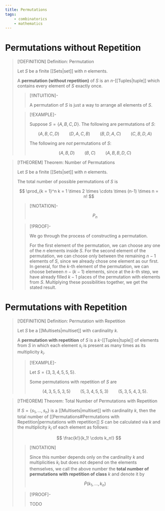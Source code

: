 ```yaml
---
title: Permutations
tags:
    - combinatorics
    - mathematics
---
```


# Permutations without Repetition

>[!DEFINITION] Definition: Permutation
>
>Let $S$ be a finite [[Sets|set]] with $n$ elements.
>
>A **permutation (without repetition)** of $S$ is an $n$-[[Tuples|tuple]] which contains every element of $S$ exactly once.
>
>>[!INTUITION]-
>>
>>A permutation of $S$ is just a way to arrange all elements of $S$.
>>
>
>>[!EXAMPLE]-
>>
>>Suppose $S = \{A, B, C, D\}$. The following are permutations of $S$:
>>
>>$$
>>(A, B, C, D) \qquad (D, A, C, B) \qquad (B, D, A, C) \qquad (C, B, D, A)
>>$$
>>
>>The following are *not* permutations of $S$: 
>>
>>$$
>>(A, B, D) \qquad (B, C) \qquad (A, B, B, D, C)
>>$$
>>
>

>[!THEOREM] Theorem: Number of Permutations
>
>Let $S$ be a finite [[Sets|set]] with $n$ elements.
>
>The total number of possible permutations of $S$ is
>
>$$
>\prod_{k = 1}^n k = 1 \times 2 \times \cdots \times (n-1) \times n = n!
>$$
>
>>[!NOTATION]-
>>
>>$$
>>P_n
>>$$
>>
>
>>[!PROOF]-
>>
>>We go through the process of constructing a permutation.
>>
>>For the first element of the permutation, we can choose any one of the $n$ elements inside $S$. For the second element of the permutation, we can choose only between the remaining $n - 1$ elements of $S$, since we already chose one element as our first. In general, for the $k$-th element of the permutation, we can choose between $n - (k - 1)$ elements, since at the $k$-th step, we have already filled $k-1$ places of the permutation with elements from $S$. Multiplying these possibilities together, we get the stated result.
>>
>

# Permutations with Repetition

>[!DEFINITION] Definition: Permutation with Repetition
>
>Let $S$ be a [[Multisets|multiset]] with cardinality $k$.
>
>A **permutation with repetition** of $S$ is a $k$-[[Tuples|tuple]] of elements from $S$ in which each element $s_i$ is present as many times as its multiplicity $k_i$.
>
>>[!EXAMPLE]-
>>
>>Let $S = \{3, 3, 4, 5, 5, 5\}$.
>>
>>Some permutations with repetition of $S$ are
>>
>>$$
>>(4, 3, 5, 5, 3, 5) \qquad (5, 3, 4, 5, 5, 3) \qquad (5, 3, 5, 4, 3, 5). 
>>$$
>>
>

>[!THEOREM] Theorem: Total Number of Permutations with Repetition
>
>If $S = \{s_1, \dotsc, s_n\}$ is a [[Multisets|multiset]] with cardinality $k$, then the total number of [[Permutations#Permutations with Repetition|permutations with repetition]] $S$ can be calculated via $k$ and the multiplicity $k_i$ of each element as follows:
>
>$$
>\frac{k!}{k_1! \cdots k_n!}
>$$
>
>>[!NOTATION]
>>
>>Since this number depends only on the cardinality $k$ and multiplicities $k_i$ but does not depend on the elements themselves, we call the above number the **total number of permutations with repetition of class** $k$ and denote it by
>>
>>$$
>>\tilde{P}(k_1, \dotsc, k_n) 
>>$$
>>
>
>>[!PROOF]-
>>
>>TODO
>>
>